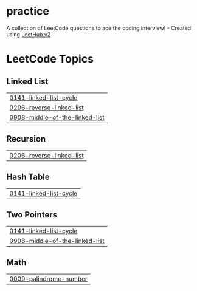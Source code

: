 # practice
A collection of LeetCode questions to ace the coding interview! - Created using [LeetHub v2](https://github.com/arunbhardwaj/LeetHub-2.0)

<!---LeetCode Topics Start-->
# LeetCode Topics
## Linked List
|  |
| ------- |
| [0141-linked-list-cycle](https://github.com/vedikako/practice/tree/master/0141-linked-list-cycle) |
| [0206-reverse-linked-list](https://github.com/vedikako/practice/tree/master/0206-reverse-linked-list) |
| [0908-middle-of-the-linked-list](https://github.com/vedikako/practice/tree/master/0908-middle-of-the-linked-list) |
## Recursion
|  |
| ------- |
| [0206-reverse-linked-list](https://github.com/vedikako/practice/tree/master/0206-reverse-linked-list) |
## Hash Table
|  |
| ------- |
| [0141-linked-list-cycle](https://github.com/vedikako/practice/tree/master/0141-linked-list-cycle) |
## Two Pointers
|  |
| ------- |
| [0141-linked-list-cycle](https://github.com/vedikako/practice/tree/master/0141-linked-list-cycle) |
| [0908-middle-of-the-linked-list](https://github.com/vedikako/practice/tree/master/0908-middle-of-the-linked-list) |
## Math
|  |
| ------- |
| [0009-palindrome-number](https://github.com/vedikako/practice/tree/master/0009-palindrome-number) |
<!---LeetCode Topics End-->